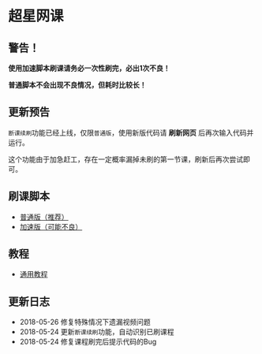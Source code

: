 # 超星网课

## 警告！

**使用加速脚本刷课请务必一次性刷完，必出1次不良！**

**普通脚本不会出现不良情况，但耗时比较长！**

## 更新预告

`断课续刷`功能已经上线，仅限`普通版`，使用新版代码请 **刷新网页** 后再次输入代码并运行。

这个功能由于加急赶工，存在一定概率漏掉未刷的第一节课，刷新后再次尝试即可。

## 刷课脚本

- [普通版（推荐）](./resources/normal.md)
- [加速版（可能不良）](./resources/jiasu.md)

## 教程

- [通用教程](./tutorial.md)

## 更新日志

- 2018-05-26 修复特殊情况下遗漏视频问题
- 2018-05-24 更新`断课续刷`功能，自动识别已刷课程
- 2018-05-24 修复课程刷完后提示代码的Bug
